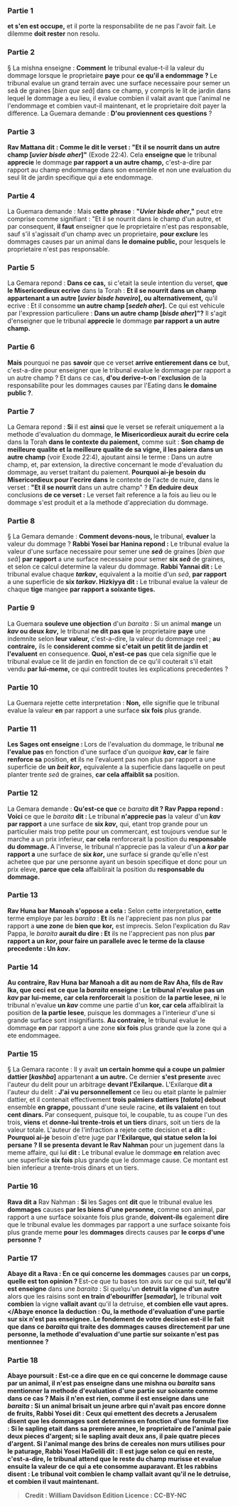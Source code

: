 
### Partie 1
<b>et s'en est occupe,</b> et il porte la responsabilite de ne pas l'avoir fait. Le dilemme <b>doit rester</b> non resolu.

### Partie 2
§ La mishna enseigne : <b>Comment</b> le tribunal evalue-t-il la valeur du dommage lorsque le proprietaire <b>paye</b> pour <b>ce qu'il a endommage ?</b> Le tribunal evalue un grand terrain avec une surface necessaire pour semer un seâ de graines [<i>bien que seâ</i>] dans ce champ, y compris le lit de jardin dans lequel le dommage a eu lieu, il evalue combien il valait avant que l'animal ne l'endommage et combien vaut-il maintenant, et le proprietaire doit payer la difference. La Guemara demande : <b>D'ou proviennent ces questions</b> ?

### Partie 3
<b>Rav Mattana dit : Comme le dit le verset : "Et il se nourrit dans un autre champ [<i>uvier bisde aher</i>]"</b> (Exode 22:4). Cela <b>enseigne que</b> le tribunal <b>apprecie</b> le dommage <b>par rapport a un autre champ,</b> c'est-a-dire par rapport au champ endommage dans son ensemble et non une evaluation du seul lit de jardin specifique qui a ete endommage.

### Partie 4
La Guemara demande : Mais <b>cette phrase</b> : <b>"<i>Uvier bisde aher</i>,"</b> peut etre comprise comme signifiant : "Et il se nourrit dans le champ d'un autre, et par consequent, <b>il faut</b> enseigner que le proprietaire n'est pas responsable, sauf s'il s'agissait d'un champ avec un proprietaire, <b>pour exclure</b> les dommages causes par un animal dans <b>le domaine public,</b> pour lesquels le proprietaire n'est pas responsable.

### Partie 5
La Gemara repond : <b>Dans ce cas,</b> si c'etait la seule intention du verset, <b>que le Misericordieux ecrive</b> dans la Torah : <b>Et il se nourrit dans un champ appartenant a un autre [<i>uvier bisde haveiro</i>], ou alternativement,</b> qu'il ecrive : Et il consomme <b>un autre champ [<i>sedeh aher</i>].</b> Ce qui</b> est vehicule par l'expression particuliere : <b>Dans un autre champ [<i>bisde aher</i>]"?</b> Il s'agit d'enseigner que le tribunal <b>apprecie</b> le dommage <b>par rapport a un autre champ.</b>

### Partie 6
<b>Mais</b> pourquoi ne pas <b>savoir</b> que ce verset <b>arrive entierement dans ce</b> but, c'est-a-dire pour enseigner que le tribunal evalue le dommage par rapport a un autre champ ? Et dans ce cas, <b>d'ou derive-t-on</b> l'<b>exclusion</b> de la responsabilite pour les dommages causes par l'Eating dans <b>le domaine public ?</b>.

### Partie 7
La Gemara repond : <b>Si</b> il est <b>ainsi</b> que le verset se referait uniquement a la methode d'evaluation du dommage, <b>le Misericordieux aurait du ecrire cela</b> dans la Torah <b>dans le contexte du paiement,</b> comme suit : <b>Son champ de meilleure qualite et la meilleure qualite de sa vigne, il les paiera dans un autre champ</b> (voir Exode 22:4), ajoutant ainsi le terme : Dans un autre champ, et, par extension, la directive concernant le mode d'evaluation du dommage, au verset traitant du paiement. <b>Pourquoi ai-je besoin</b> <b>du Misericordieux pour l'ecrire dans</b> le contexte de l'acte de nuire, dans le verset : <b>"Et il se nourrit</b> dans un autre champ" ? <b>En deduire deux</b> conclusions <b>de ce verset :</b> Le verset fait reference a la fois au lieu ou le dommage s'est produit et a la methode d'appreciation du dommage.

### Partie 8
§ La Gemara demande : <b>Comment devons-nous, </b> le tribunal, <b>evaluer</b> la valeur du dommage ? <b>Rabbi Yosei bar Hanina repond :</b> Le tribunal evalue la valeur d'une surface necessaire pour semer une <b><i>seâ</i></b> de graines [<i>bien que seâ</i>] <b>par rapport</b> a une surface necessaire pour semer <b>six <i>seâ</i></b> de graines, et selon ce calcul determine la valeur du dommage. <b>Rabbi Yannai dit :</b> Le tribunal evalue chaque <b><i>tarkav</i>,</b> equivalent a la moitie d'un <i>seâ</i>, <b>par rapport</b> a une superficie de <b>six <i>tarkav</i>. Hizkiyya dit :</b> Le tribunal evalue la valeur de chaque <b>tige</b> mangee <b>par rapport a soixante tiges.</b>

### Partie 9
La Guemara <b>souleve une objection</b> d'un <i>baraita</i> : Si un animal <b>mange</b> un <b><i>kav</i> ou deux <i>kav</i>,</b> le tribunal <b>ne dit pas que</b> le proprietaire <b>paye</b> une indemnite selon <b>leur valeur,</b> c'est-a-dire, la valeur du dommage reel ; <b>au contraire,</b> ils le <b>considerent comme si c'etait un petit lit de jardin et l'evaluent</b> en consequence. <b>Quoi, n'est-ce pas</b> que cela signifie que le tribunal evalue ce lit de jardin en fonction de ce qu'il couterait s'il etait vendu <b>par lui-meme,</b> ce qui contredit toutes les explications precedentes ?

### Partie 10
La Guemara rejette cette interpretation : <b>Non,</b> elle signifie que le tribunal evalue la valeur <b>en</b> par rapport a une surface <b>six fois</b> plus grande.

### Partie 11
<b>Les Sages ont enseigne : </b> Lors de l'evaluation du dommage, le tribunal <b>ne l'evalue pas</b> en fonction d'une surface d'un <i>quoique <b>kav</b></i><b>, car</b> le faire <b>renforce sa</b> position, <b>et</b> ils ne l'evaluent pas non plus par rapport a une superficie de <b>un <i>beit kor</i>,</b> equivalente a la superficie dans laquelle on peut planter trente <i>seâ</i> de graines, <b>car cela affaiblit sa</b> position.

### Partie 12
La Gemara demande : <b>Qu'est-ce que</b> ce <i>baraita</i> <b>dit ? Rav Pappa repond : Voici</b> ce que le <i>baraita</i> <b>dit : </b> Le tribunal <b>n'apprecie pas</b> la valeur d'un <b><i>kav</i> par rapport</b> a une surface de <b>six <i>kav</i>,</b> qui, etant trop grande pour un particulier mais trop petite pour un commercant, est toujours vendue sur le marche a un prix inferieur, <b>car cela</b> renforcerait</b> la position du <b>responsable du dommage. </b> A l'inverse, le tribunal n'apprecie pas la valeur d'un <b>a <i>kor</i> par rapport a</b> une surface de <b>six <i>kor</i>,</b> une surface si grande qu'elle n'est achetee que par une personne ayant un besoin specifique et donc pour un prix eleve, <b>parce que cela</b> affaiblirait</b> la position du <b>responsable du dommage.</b>

### Partie 13
<b>Rav Huna bar Manoah s'oppose a cela :</b> Selon cette interpretation, <b>cette</b> terme employe par les <i>baraita</i> : <b>Et</b> ils ne l'apprecient pas non plus</b> par rapport a <b>une zone</b> de <b>bien que kor</i>,</b> est imprecis. Selon l'explication du Rav Pappa, le <i>baraita</i> <b>aurait du dire : Et</b> ils ne l'apprecient pas non plus <b>par rapport a <b>un <i>kor</i>,</b> pour faire un parallele avec le terme de la clause precedente : Un <i>kav</i>.

### Partie 14
<b>Au contraire, Rav Huna bar Manoah a dit au nom de Rav Aha, fils de Rav Ika,</b> que <b>ceci</b> est ce que la <i>baraita</i> <b>enseigne : </b> Le tribunal <b>n'evalue pas un <i>kav</i> par lui-meme, car cela</b> renforcerait</b> la position de <b>la partie lesee</b>, <b>ni</b> le tribunal n'evalue <b>un <i>kav</i></b> comme une partie d'un <b>kor</i>, car cela</b> affaiblirait</b> la position de <b>la partie lesee</b>, puisque les dommages a l'interieur d'une si grande surface sont insignifiants. <b>Au contraire,</b> le tribunal evalue le dommage <b>en</b> par rapport a une zone <b>six fois</b> plus grande que la zone qui a ete endommagee.

### Partie 15
§ La Gemara raconte : Il y avait <b>un certain homme qui a coupe un palmier dattier [<i>kashba</i>]</b> appartenant <b>a un autre.</b> Ce dernier <b>s'est presente</b> avec l'auteur du delit pour un arbitrage <b>devant l'Exilarque.</b> L'Exilarque <b>dit a</b> l'auteur du delit : <b>J'ai vu personnellement</b> ce lieu ou etait plante le palmier dattier, et il contenait effectivement <b>trois palmiers dattiers [<i>talata</i>] debout</b> ensemble <b>en grappe,</b> poussant d'une seule racine, <b>et ils valaient</b> en tout <b>cent dinars. </b> Par consequent, puisque toi, le coupable, tu as coupe l'un des trois, <b>viens</b> et <b>donne-lui trente-trois et un tiers</b> dinars, soit un tiers de la valeur totale. L'auteur de l'infraction a rejete cette decision et <b>a dit : Pourquoi ai-je</b> besoin d'etre juge par <b>l'Exilarque, qui statue selon la loi persane ? Il se presenta devant le Rav Nahman</b> pour un jugement dans la meme affaire, qui lui <b>dit :</b> Le tribunal evalue le dommage <b>en</b> relation avec une superficie <b>six fois</b> plus grande que le dommage cause. Ce montant est bien inferieur a trente-trois dinars et un tiers.

### Partie 16
<b>Rava dit a</b> Rav Nahman : <b>Si</b> les Sages ont <b>dit</b> que le tribunal evalue les <b>dommages</b> causes <b>par les biens d'une personne,</b> comme son animal, par rapport a une surface soixante fois plus grande, <b>doivent-ils</b> egalement <b>dire</b> que le tribunal evalue les dommages par rapport a une surface soixante fois plus grande meme <b>pour</b> les <b>dommages</b> directs causes par <b>le corps d'une personne ?</b>

### Partie 17
<b>Abaye dit a Rava : En ce qui concerne les dommages</b> causes par <b>un corps, quelle est ton opinion ? </b> Est-ce que tu bases ton avis sur ce qui suit, <b>tel qu'il est enseigne</b> dans une <i>baraita</i> : Si quelqu'un <b>detruit la vigne d'un autre</b> alors que les raisins sont <b>en train d'ebouriffer [<i>semadar</i>],</b> le tribunal <b>voit combien</b> la vigne <b>vallait avant</b> qu'il la detruise, <b>et combien elle vaut apres. </Abaye enonce la deduction : <b>Ou,</b> la methode d'evaluation d'une partie sur <b>six n'est pas enseignee.</b> Le fondement de votre decision est-il le fait que dans ce <i>baraita</i> qui traite des dommages causes directement par une personne, la methode d'evaluation d'une partie sur soixante n'est pas mentionnee ?

### Partie 18
Abaye poursuit : <b>Est-ce a dire</b> que <b>en ce qui concerne</b> le dommage cause par <b>un animal, il n'est pas enseigne</b> dans une mishna ou <i>baraita</i> sans mentionner la methode d'evaluation d'une partie sur soixante <b>comme dans ce cas ? </b> Mais il n'en est rien, <b>comme il est enseigne</b> dans une <i>baraita</i> : Si un animal <b>brisait un jeune arbre</b> qui n'avait pas encore donne de fruits, <b>Rabbi Yosei dit : Ceux qui emettent des decrets a Jerusalem disent</b> que les dommages sont determines en fonction d'une formule fixe : Si le <b>sapling</b> etait <b>dans sa premiere annee,</b> le proprietaire de l'animal paie <b>deux</b> pieces d'<b>argent;</b> si le sapling avait <b>deux ans,</b> il paie <b>quatre</b> pieces d'<b>argent. </b> Si l'animal <b>mange des brins de cereales non murs</b> utilises pour le paturage, <b>Rabbi Yosei HaGelili dit : Il est juge selon ce qui en reste,</b> c'est-a-dire, le tribunal attend que le reste du champ murisse et evalue ensuite la valeur de ce qui a ete consomme auparavant. <b>Et les rabbins disent :</b> Le tribunal <b>voit combien</b> le champ <b>vallait</b> avant qu'il ne le detruise, <b>et combien il vaut</b> maintenant.

>Credit : William Davidson Edition
>Licence : CC-BY-NC